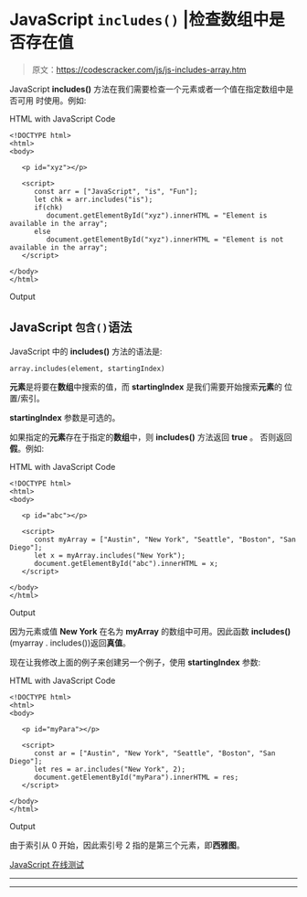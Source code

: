 # JavaScript `includes()` |检查数组中是否存在值

> 原文：<https://codescracker.com/js/js-includes-array.htm>

JavaScript **includes()** 方法在我们需要检查一个元素或者一个值在指定数组中是否可用 时使用。例如:

HTML with JavaScript Code

```
<!DOCTYPE html>
<html>
<body>

   <p id="xyz"></p>

   <script>
      const arr = ["JavaScript", "is", "Fun"];
      let chk = arr.includes("is");
      if(chk)
         document.getElementById("xyz").innerHTML = "Element is available in the array";
      else
         document.getElementById("xyz").innerHTML = "Element is not available in the array";
   </script>

</body>
</html>
```

Output

## JavaScript `包含()`语法

JavaScript 中的 **includes()** 方法的语法是:

```
array.includes(element, startingIndex)
```

**元素**是将要在**数组**中搜索的值，而 **startingIndex** 是我们需要开始搜索**元素**的 位置/索引。

**startingIndex** 参数是可选的。

如果指定的**元素**存在于指定的**数组**中，则 **includes()** 方法返回 **true** 。 否则返回**假**。例如:

HTML with JavaScript Code

```
<!DOCTYPE html>
<html>
<body>

   <p id="abc"></p>

   <script>
      const myArray = ["Austin", "New York", "Seattle", "Boston", "San Diego"];
      let x = myArray.includes("New York");
      document.getElementById("abc").innerHTML = x;
   </script>

</body>
</html>
```

Output

因为元素或值 **New York** 在名为 **myArray** 的数组中可用。因此函数 **includes()**(myarray . includes())返回**真值**。

现在让我修改上面的例子来创建另一个例子，使用 **startingIndex** 参数:

HTML with JavaScript Code

```
<!DOCTYPE html>
<html>
<body>

   <p id="myPara"></p>

   <script>
      const ar = ["Austin", "New York", "Seattle", "Boston", "San Diego"];
      let res = ar.includes("New York", 2);
      document.getElementById("myPara").innerHTML = res;
   </script>

</body>
</html>
```

Output

由于索引从 0 开始，因此索引号 2 指的是第三个元素，即**西雅图**。

[JavaScript 在线测试](/exam/showtest.php?subid=6)

* * *

* * *